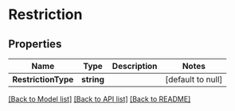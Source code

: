 # Restriction

## Properties
Name | Type | Description | Notes
------------ | ------------- | ------------- | -------------
**RestrictionType** | **string** |  | [default to null]

[[Back to Model list]](../README.md#documentation-for-models) [[Back to API list]](../README.md#documentation-for-api-endpoints) [[Back to README]](../README.md)

